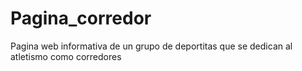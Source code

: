 # Pagina_corredor
Pagina web informativa de un grupo de deportitas que se dedican al atletismo como corredores
